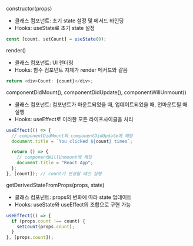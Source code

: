 constructor(props)
- 클래스 컴포넌트: 초기 state 설정 및 메서드 바인딩
- Hooks: useState로 초기 state 설정


```javascript
const [count, setCount] = useState(0);
```




render()
- 클래스 컴포넌트: UI 렌더링
- Hooks: 함수 컴포넌트 자체가 render 메서드와 같음

```javascript
return <div>Count: {count}</div>;
```



componentDidMount(), componentDidUpdate(), componentWillUnmount()
- 클래스 컴포넌트: 컴포넌트가 마운트되었을 때, 업데이트되었을 때, 언마운트될 때 실행
- Hooks: useEffect로 이러한 모든 라이프사이클을 처리

```javascript
useEffect(() => {
  // componentDidMount와 componentDidUpdate에 해당
  document.title = `You clicked ${count} times`;

  return () => {
    // componentWillUnmount에 해당
    document.title = "React App";
  };
}, [count]); // count가 변경될 때만 실행
```




getDerivedStateFromProps(props, state)
- 클래스 컴포넌트: props의 변화에 따라 state 업데이트
- Hooks: useState와 useEffect의 조합으로 구현 가능

```javascript
useEffect(() => {
  if (props.count !== count) {
    setCount(props.count);
  }
}, [props.count]);
```